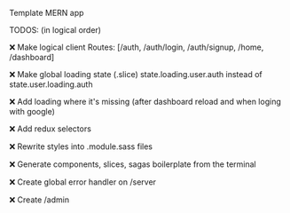 Template MERN app

TODOS: (in logical order)

❌ Make logical client Routes: [/auth, /auth/login, /auth/signup, /home, /dashboard]

❌ Make global loading state (.slice) state.loading.user.auth instead of state.user.loading.auth

❌ Add loading where it's missing (after dashboard reload and when loging with google)

❌ Add redux selectors



❌ Rewrite styles into .module.sass files


❌ Generate components, slices, sagas boilerplate from the terminal


❌ Create global error handler on /server


❌ Create /admin


